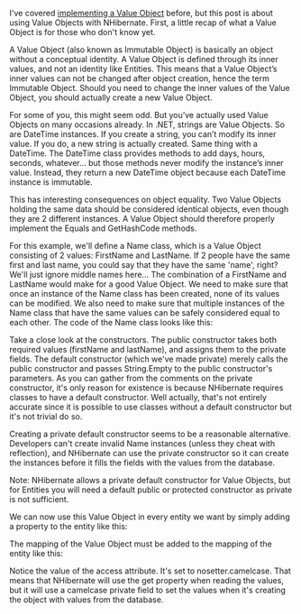 I've covered <a href="http://davybrion.com/blog/2007/07/implementing-a-value-object/">implementing a Value Object</a> before, but this post is about using Value Objects with NHibernate.  First, a little recap of what a Value Object is for those who don't know yet.

A Value Object (also known as Immutable Object) is basically an object without a conceptual identity. A Value Object is defined through its inner values, and not an identity like Entities. This means that a Value Object’s inner values can not be changed after object creation, hence the term Immutable Object. Should you need to change the inner values of the Value Object, you should actually create a new Value Object.

For some of you, this might seem odd. But you’ve actually used Value Objects on many occasions already. In .NET, strings are Value Objects. So are DateTime instances. If you create a string, you can’t modify its inner value. If you do, a new string is actually created. Same thing with a DateTime. The DateTime class provides methods to add days, hours, seconds, whatever… but those methods never modify the instance’s inner value. Instead, they return a new DateTime object because each DateTime instance is immutable.

This has interesting consequences on object equality. Two Value Objects holding the same data should be considered identical objects, even though they are 2 different instances.  A Value Object should therefore properly implement the Equals and GetHashCode methods.

For this example, we'll define a Name class, which is a Value Object consisting of 2 values: FirstName and LastName.  If 2 people have the same first and last name, you could say that they have the same 'name', right? We'll just ignore middle names here...  The combination of a FirstName and LastName would make for a good Value Object.  We need to make sure that once an instance of the Name class has been created, none of its values can be modified.  We also need to make sure that multiple instances of the Name class that have the same values can be safely considered equal to each other.  The code of the Name class looks like this:

<script src="https://gist.github.com/3684432.js?file=s1.cs"></script>

Take a close look at the constructors.  The public constructor takes both required values (firstName and lastName), and assigns them to the private fields.  The default constructor (which we've made private) merely calls the public constructor and passes String.Empty to the public constructor's parameters.  As you can gather from the comments on the private constructor, it's only reason for existence is because NHibernate requires classes to have a default constructor.  Well actually, that's not entirely accurate since it is possible to use classes without a default constructor but it's not trivial do so. 

Creating a private default constructor seems to be a reasonable alternative.  Developers can't create invalid Name instances (unless they cheat with reflection), and NHibernate can use the private constructor so it can create the instances before it fills the fields with the values from the database.  

Note: NHibernate allows a private default constructor for Value Objects, but for Entities you will need a default public or protected constructor as private is not sufficient.

We can now use this Value Object in every entity we want by simply adding a property to the entity like this:

<script src="https://gist.github.com/3684432.js?file=s2.cs"></script>

The mapping of the Value Object must be added to the mapping of the entity like this:

<script src="https://gist.github.com/3684432.js?file=s3.xml"></script>

Notice the value of the access attribute.  It's set to nosetter.camelcase.  That means that NHibernate will use the get property when reading the values, but it will use a camelcase private field to set the values when it's creating the object with values from the database.
